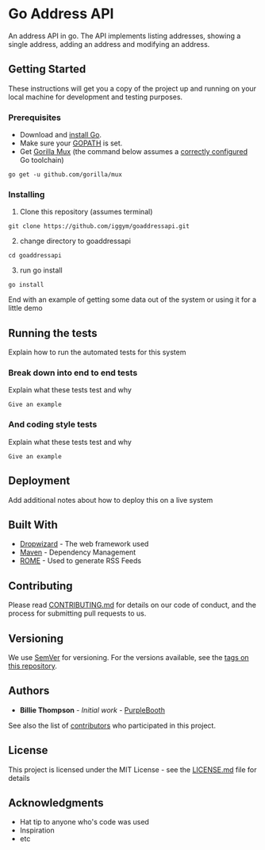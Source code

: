 # Go Address API

An address API in go.
The API implements listing addresses, showing a single address, adding an address and modifying an address.

## Getting Started

These instructions will get you a copy of the project up and running on your local machine for development and testing purposes.

### Prerequisites
* Download and [install Go](https://golang.org/doc/install).
* Make sure your [GOPATH](https://github.com/golang/go/wiki/SettingGOPATH) is set.
* Get [Gorilla Mux](https://github.com/gorilla/mux) (the command below assumes a [correctly configured](https://golang.org/doc/install#testing) Go toolchain)
```
go get -u github.com/gorilla/mux
```

### Installing

1. Clone this repository (assumes terminal)
```
git clone https://github.com/iggym/goaddressapi.git
```
2. change directory to goaddressapi
```
cd goaddressapi
```
3. run go install
```
go install
```
End with an example of getting some data out of the system or using it for a little demo

## Running the tests

Explain how to run the automated tests for this system

### Break down into end to end tests

Explain what these tests test and why

```
Give an example
```

### And coding style tests

Explain what these tests test and why

```
Give an example
```

## Deployment

Add additional notes about how to deploy this on a live system

## Built With

* [Dropwizard](http://www.dropwizard.io/1.0.2/docs/) - The web framework used
* [Maven](https://maven.apache.org/) - Dependency Management
* [ROME](https://rometools.github.io/rome/) - Used to generate RSS Feeds

## Contributing

Please read [CONTRIBUTING.md](https://gist.github.com/PurpleBooth/b24679402957c63ec426) for details on our code of conduct, and the process for submitting pull requests to us.

## Versioning

We use [SemVer](http://semver.org/) for versioning. For the versions available, see the [tags on this repository](https://github.com/your/project/tags).

## Authors

* **Billie Thompson** - *Initial work* - [PurpleBooth](https://github.com/PurpleBooth)

See also the list of [contributors](https://github.com/your/project/contributors) who participated in this project.

## License

This project is licensed under the MIT License - see the [LICENSE.md](LICENSE.md) file for details

## Acknowledgments

* Hat tip to anyone who's code was used
* Inspiration
* etc
